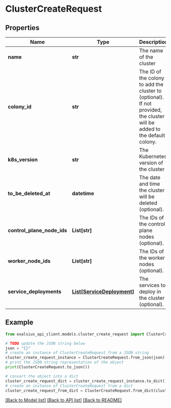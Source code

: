 # ClusterCreateRequest


## Properties

Name | Type | Description | Notes
------------ | ------------- | ------------- | -------------
**name** | **str** | The name of the cluster | 
**colony_id** | **str** | The ID of the colony to add the cluster to (optional). If not provided, the cluster will be added to the default colony. | [optional] 
**k8s_version** | **str** | The Kubernetes version of the cluster | 
**to_be_deleted_at** | **datetime** | The date and time the cluster will be deleted (optional). | [optional] 
**control_plane_node_ids** | **List[str]** | The IDs of the control plane nodes (optional). | [optional] 
**worker_node_ids** | **List[str]** | The IDs of the worker nodes (optional). | [optional] 
**service_deployments** | [**List[ServiceDeployment]**](ServiceDeployment.md) | The services to deploy in the cluster (optional). | [optional] 

## Example

```python
from exalsius_api_client.models.cluster_create_request import ClusterCreateRequest

# TODO update the JSON string below
json = "{}"
# create an instance of ClusterCreateRequest from a JSON string
cluster_create_request_instance = ClusterCreateRequest.from_json(json)
# print the JSON string representation of the object
print(ClusterCreateRequest.to_json())

# convert the object into a dict
cluster_create_request_dict = cluster_create_request_instance.to_dict()
# create an instance of ClusterCreateRequest from a dict
cluster_create_request_from_dict = ClusterCreateRequest.from_dict(cluster_create_request_dict)
```
[[Back to Model list]](../README.md#documentation-for-models) [[Back to API list]](../README.md#documentation-for-api-endpoints) [[Back to README]](../README.md)


